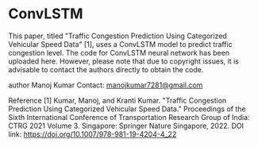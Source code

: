 # ConvLSTM
This paper, titled "Traffic Congestion Prediction Using Categorized Vehicular Speed Data" [1], uses a ConvLSTM model to predict traffic congestion level. The code for ConvLSTM neural network has been uploaded here. However, please note that due to copyright issues, it is advisable to contact the authors directly to obtain the code.

author
Manoj Kumar Contact: manojkumar7281@gmail.com

Reference
[1] Kumar, Manoj, and Kranti Kumar. "Traffic Congestion Prediction Using Categorized Vehicular Speed Data." Proceedings of the Sixth International Conference of Transportation Research Group of India: CTRG 2021 Volume 3. Singapore: Springer Nature Singapore, 2022. DOI link: https://doi.org/10.1007/978-981-19-4204-4_22
